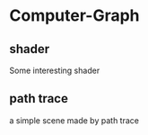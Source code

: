 # Computer-Graph

## shader
Some interesting shader

## path trace
a simple scene made by path trace